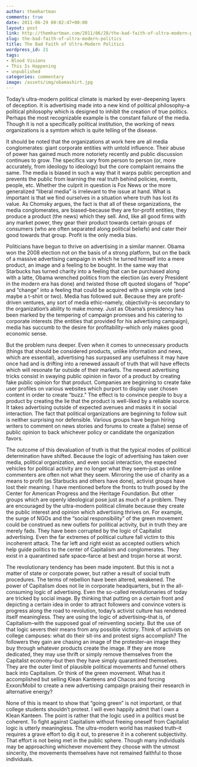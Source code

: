 ```yaml
---
author: themhartman
comments: true
date: 2011-06-29 00:02:47+00:00
layout: post
link: http://themhartman.com/2011/06/28/the-bad-faith-of-ultra-modern-politics/
slug: the-bad-faith-of-ultra-modern-politics
title: The Bad Faith of Ultra-Modern Politics
wordpress_id: 21
tags:
- Blood Visions
- This Is Happening
- unpublished
categories: commentary
image: /assets/img/obamashirt.jpg
---
```


Today’s ultra-modern political climate is marked by ever-deepening layers of deception. It is advertising made into a new kind of political philosophy–a political philosophy which is designed to inhibit the creation of true politics. Perhaps the most recognizable example is the constant failure of the media. Though it is not a specifically political institution, the working of news organizations is a symtom which is quite telling of the disease.

It should be noted that the organizations at work here are all media conglomerates: giant corporate entities with untold influence. Their abuse of power has gained much more notoriety recently and public discussion continues to grow. The specifics vary from person to person (or, more accurately, from ideology to ideology) but the core complaint remains the same. The media is biased in such a way that it warps public perception and prevents the public from learning the real truth behind policies, events, people, etc. Whether the culprit in question is Fox News or the more generalized “liberal media” is irrelevant to the issue at hand. What is important is that we find ourselves in a situation where truth has lost its value. As Chomsky argues, the fact is that all of these organizations, the media conglomerates, are biased–because they are for-profit entities, they produce a product (the news) which they sell. And, like all good firms with any market power, they gear their product towards certain groups of consumers (who are often separated along political beliefs) and cater their good towards that group. Profit is the only media bias.

Politicians have begun to thrive on advertising in a similar manner. Obama won the 2008 election not on the basis of a strong platform, but on the back of a massive advertising campaign in which he turned himself into a mere product, an image and a feeling to be bought. In the same way that Starbucks has turned charity into a feeling that can be purchased along with a latte, Obama wrenched politics from the election (as every President in the modern era has done) and twisted those oft quoted slogans of “hope” and “change” into a feeling that could be acquired with a simple vote (and maybe a t-shirt or two). Media has followed suit. Because they are profit-driven ventures, any sort of media ethic–namely, objectivity–is secondary to the organization’s ability to make money. Just as Obama’s presidency has been marked by the tempering of campaign promises and his catering to corporate interests (the entities that provided for his advertising campaign), media has succumb to the desire for profitability–which only makes good economic sense.

But the problem runs deeper. Even when it comes to unnecessary products (things that should be considered products, unlike information and news, which are essential), advertising has surpassed any usefulness it may have once had and is drifting into a renewed assault of truth that will have effects which will resonate far outside of their markets. The newest advertising tricks consist in swaying public opinion in favor of a product by creating fake public opinion for that product. Companies are beginning to create fake user profiles on various websites which purport to display user chosen content in order to create “buzz.” The effect is to convince people to buy a product by creating the lie that the product is well-liked by a reliable source. It takes advertising outside of expected avenues and masks it in social interaction. The fact that political organizations are beginning to follow suit is neither surprising nor defensible. Various groups have begun hiring writers to comment on news stories and forums to create a (false) sense of public opinion to back whichever policy or candidate the organization favors.

The outcome of this devaluation of truth is that the typical modes of political determination have shifted. Because the logic of advertising has taken over media, political organization, and even social interaction, the expected vehicles for political activity are no longer what they seem–just as online commenters are often not what they seem. Mirroring the use of charity as a means to profit (as Starbucks and others have done), activist groups have lost their meaning. I have mentioned before the fronts to truth posed by the Center for American Progress and the Heritage Foundation. But other groups which are openly ideological pose just as much of a problem. They are encouraged by the ultra-modern political climate because they create the public interest and opinion which advertising thrives on. For example, the surge of NGOs and the “social responsibility” of the green movement could be construed as new outlets for political activity, but in truth they are merely fads. They have been corrupted by the logic of Capitalist advertising. Even the far extremes of political culture fall victim to this incoherent attack. The far left and right exist as accepted outliers which help guide politics to the center of Capitalism and conglomerates. They exist in a quarantined safe space–farce at best and trojan horse at worst.

The revolutionary tendency has been made impotent. But this is not a matter of state or corporate power, but rather a result of social truth procedures. The terms of rebellion have been altered, weakened. The power of Capitalism does not lie in corporate headquarters, but in the all-consuming logic of advertising. Even the so-called revolutionaries of today are tricked by social image. By thinking that putting on a certain front and depicting a certain idea in order to attract followers and convince voters is progress along the road to revolution, today’s activist culture has rendered itself meaningless. They are using the logic of advertising–that is, of Capitalism–with the supposed goal of reinventing society. But the use of that logic severs their means from any possible victory. Think of activists on college campuses: what do their sit-ins and protest signs accomplish? The followers they gain are chasing an image of the protester–an image they buy through whatever products create the image. If they are more dedicated, they may use thrift or simply remove themselves from the Capitalist economy–but then they have simply quarantined themselves. They are the outer limit of plausible political movements and funnel others back into Capitalism. Or think of the green movement. What has it accomplished but selling Klean Kanteens and Chacos and forcing Exxon/Mobil to create a new advertising campaign praising their research in alternative energy?

None of this is meant to show that “going green” is not important, or that college students shouldn’t protest. I will even happily admit that I own a Klean Kanteen. The point is rather that the logic used in a politics must be coherent. To fight against Capitalism without freeing oneself from Capitalist logic is utterly meaningless. The ultra-modern world has masked truth–it requires a grave effort to dig it out, to preserve it in a coherent subjectivity. That effort is not being met in the public sphere. Though many individuals may be approaching whichever movement they choose with the utmost sincerity, the movements themselves have not remained faithful to those individuals.
